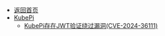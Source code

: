 - [返回首页](/)
- [KubePi](KubePi/)
  - [KubePi存在JWT验证绕过漏洞(CVE-2024-36111)](KubePi/KubePi存在JWT验证绕过漏洞(CVE-2024-36111).md)
